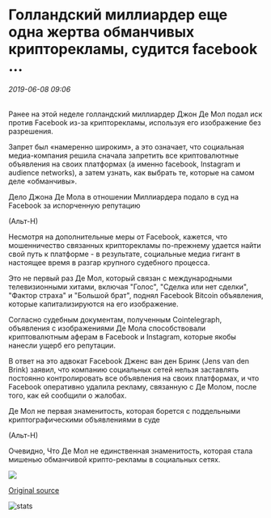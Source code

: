 # Голландский миллиардер еще одна жертва обманчивых крипторекламы, судится facebook ...

###### 2019-06-08 09:06

Ранее на этой неделе голландский миллиардер Джон Де Мол подал иск против Facebook из-за крипторекламы, используя его изображение без разрешения.

Запрет был «намеренно широким», а это означает, что социальная медиа-компания решила сначала запретить все криптовалютные объявления на своих платформах (а именно facebook, Instagram и audience networks), а затем узнать, как выбрать те, которые на самом деле «обманчивы».

Дело Джона Де Мола в отношении Миллиардера подало в суд на Facebook за испорченную репутацию

(Альт-Н)

Несмотря на дополнительные меры от Facebook, кажется, что мошенничество связанных крипторекламы по-прежнему удается найти свой путь к платформе - в результате, социальные медиа гигант в настоящее время в разгар крупного судебного процесса.

Это не первый раз Де Мол, который связан с международными телевизионными хитами, включая "Голос", "Сделка или нет сделки", "Фактор страха" и "Большой брат", поднял Facebook Bitcoin объявления, которые капитализируются на его изображение.

Согласно судебным документам, полученным Cointelegraph, объявления с изображениями Де Мола способствовали криптовалютным аферам в Facebook и Instagram, которые якобы нанесли ущерб его репутации.

В ответ на это адвокат Facebook Дженс ван ден Бринк (Jens van den Brink) заявил, что компанию социальных сетей нельзя заставлять постоянно контролировать все объявления на своих платформах, и что Facebook оперативно удалила рекламу, связанную с Де Молом, после того, как ей сообщили о жалобах.

Де Мол не первая знаменитость, которая борется с поддельными криптографическими объявлениями в суде

(Альт-Н)

Очевидно, Что Де Мол не единственная знаменитость, которая стала мишенью обманчивой крипто-рекламы в социальных сетях.

![](https://s3.cointelegraph.com/storage/uploads/view/cbc64b22a99e72ddc026a5c810a81de7.png)

[Original source](https://cointelegraph.com/news/dutch-billionaire-yet-another-victim-of-deceptive-crypto-ads-sues-facebook)

![stats](https://c.statcounter.com/11760860/0/a89fa40b/1/ "stats")